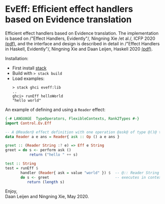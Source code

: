 # EvEff: Efficient effect handlers based on Evidence translation

Efficient effect handlers based on Evidence translation. The implementation
is based on /"Effect Handlers, Evidently"/, Ningning Xie /et al./, ICFP 2020 
[(pdf)](https://www.microsoft.com/en-us/research/publication/effect-handlers-evidently),
and the interface and design is described in detail in 
/"Effect Handlers in Haskell, Evidently"/, Ningning Xie and Daan Leijen, Haskell 2020 
[(pdf)](https://www.microsoft.com/en-us/research/publication/effect-handlers-in-haskell-evidently).

Installation:

* First install [stack](https://docs.haskellstack.org)
* Build with `> stack build`
* Load examples:
  ```
  > stack ghci eveff:lib
  ..
  ghci> runEff helloWorld
  "hello world" 
  ```

An example of defining and using a `Reader` effect:

```Haskell
{-# LANGUAGE  TypeOperators, FlexibleContexts, Rank2Types #-}
import Control.Ev.Eff

-- A @Reader@ effect definition with one operation @ask@ of type @()@ to @a@.
data Reader a e ans = Reader{ ask :: Op () a e ans }

greet :: (Reader String :? e) => Eff e String
greet = do s <- perform ask ()
           return ("hello " ++ s)

test :: String
test = runEff $
       handler (Reader{ ask = value "world" }) $  -- @:: Reader String () Int@
       do s <- greet                              -- executes in context @:: Eff (Reader String :* ()) Int@
          return (length s)
```

Enjoy,  
  Daan Leijen and Ningning Xie,  May 2020.
